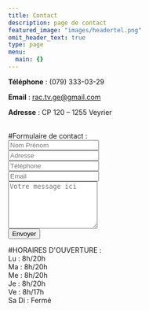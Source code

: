 ```yaml
---
title: Contact
description: page de contact
featured_image: "images/headertel.png"
omit_header_text: true
type: page
menu:
  main: {}
---
```

**Téléphone** : (079) 333-03-29

**Email** :  rac.tv.ge@gmail.com

**Adresse** : CP 120 – 1255 Veyrier

<br />
#Formulaire de contact :

<form method="POST" action="https://formspree.io/rac.tv.ge@gmail.com">
  <input type="name" name="name" placeholder="Nom Prénom">
  <br />
  <input type="adresse" name="adresse" placeholder="Adresse">
  <br />
  <input type="tel" name="tel" placeholder="Téléphone">
  <br />
  <input type="email" name="email" placeholder="Email">
  <br />
  <textarea rows="6" name="message" placeholder="Votre message ici"></textarea>
  <br />
  <button type="submit">Envoyer</button>
</form>


#HORAIRES D'OUVERTURE :
<br />
Lu : 8h/20h
<br />
Ma : 8h/20h
<br />
Me : 8h/20h
<br />
Je : 8h/20h
<br />
Ve : 8h/17h
<br />
Sa Di : Fermé
<br />
